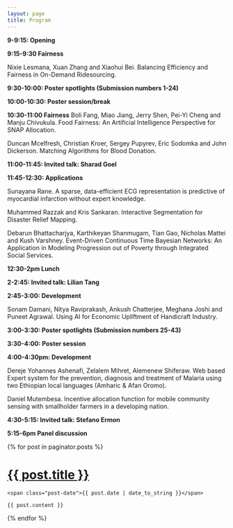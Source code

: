 ```yaml
---
layout: page
title: Program
---
```


**9-9:15: Opening**

**9:15-9:30 Fairness**

  Nixie Lesmana, Xuan Zhang and Xiaohui Bei. Balancing Efficiency and Fairness in On-Demand Ridesourcing.	
		
**9:30-10:00: Poster spotlights (Submission numbers 1-24)**

**10:00-10:30: Poster session/break**

**10:30-11:00 Fairness**
  Boli Fang, Miao Jiang, Jerry Shen, Pei-Yi Cheng and Manju Chivukula. Food Fairness: An Artificial Intelligence Perspective for SNAP Allocation.
  
  Duncan Mcelfresh, Christian Kroer, Sergey Pupyrev, Eric Sodomka and John Dickerson. Matching Algorithms for Blood Donation.

**11:00-11:45: Invited talk: Sharad Goel**

**11:45-12:30: Applications**

Sunayana Rane. A sparse, data-efficient ECG representation is predictive of myocardial infarction without expert knowledge.

Muhammed Razzak and Kris Sankaran. Interactive Segmentation for Disaster Relief Mapping.

Debarun Bhattacharjya, Karthikeyan Shanmugam, Tian Gao, Nicholas Mattei and Kush Varshney. Event-Driven Continuous Time Bayesian Networks: An Application in Modeling Progression out of Poverty through Integrated Social Services.	
	
**12:30-2pm Lunch**

**2-2:45: Invited talk: Lilian Tang**

**2:45-3:00: Development**

Sonam Damani, Nitya Raviprakash, Ankush Chatterjee, Meghana Joshi and Puneet Agrawal. Using AI for Economic Upliftment of Handicraft Industry.

**3:00-3:30: Poster spotlights (Submission numbers 25-43)**

**3:30-4:00: Poster session**

**4:00-4:30pm: Development**

Dereje Yohannes Ashenafi, Zelalem Mihret, Alemenew Shiferaw. Web based Expert system for the prevention, diagnosis and treatment of Malaria using two Ethiopian local languages (Amharic & Afan Oromo).

Daniel Mutembesa. Incentive allocation function for mobile community sensing with smallholder farmers in a developing nation.	
	
**4:30-5:15: Invited talk: Stefano Ermon**

**5:15-6pm Panel discussion** 

<div class="posts">
  {% for post in paginator.posts %}
  <div class="post">
    <h1 class="post-title">
      <a href="{{ post.url }}">
        {{ post.title }}
      </a>
    </h1>

    <span class="post-date">{{ post.date | date_to_string }}</span>

    {{ post.content }}
  </div>
  {% endfor %}
</div>


